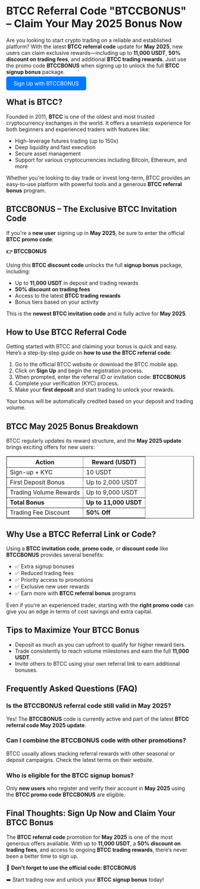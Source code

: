 
  <h1>BTCC Referral Code "BTCCBONUS" – Claim Your May 2025 Bonus Now</h1>

  <p>Are you looking to start crypto trading on a reliable and established platform? With the latest <strong>BTCC referral code</strong> update for <strong>May 2025</strong>, new users can claim exclusive rewards—including up to <strong>11,000 USDT</strong>, <strong>50% discount on trading fees</strong>, and additional <strong>BTCC trading rewards</strong>. Just use the promo code <strong>BTCCBONUS</strong> when signing up to unlock the full <strong>BTCC signup bonus</strong> package.</p>
<p><a href="https://partner.btcc.com/us/c/BTCCBONUS/9303" target="_blank" style="color: white; background-color: #007bff; padding: 10px 20px; text-decoration: none; border-radius: 5px;">Sign Up with BTCCBONUS</a></p>
  <h2>What is BTCC?</h2>
  <p>Founded in 2011, <strong>BTCC</strong> is one of the oldest and most trusted cryptocurrency exchanges in the world. It offers a seamless experience for both beginners and experienced traders with features like:</p>
  <ul>
    <li>High-leverage futures trading (up to 150x)</li>
    <li>Deep liquidity and fast execution</li>
    <li>Secure asset management</li>
    <li>Support for various cryptocurrencies including Bitcoin, Ethereum, and more</li>
  </ul>
  <p>Whether you're looking to day trade or invest long-term, BTCC provides an easy-to-use platform with powerful tools and a generous <strong>BTCC referral bonus</strong> program.</p>

  <h2>BTCCBONUS – The Exclusive BTCC Invitation Code</h2>
  <p>If you're a <strong>new user</strong> signing up in <strong>May 2025</strong>, be sure to enter the official <strong>BTCC promo code</strong>:</p>
  <p><strong>👉 BTCCBONUS</strong></p>
  <p>Using this <strong>BTCC discount code</strong> unlocks the full <strong>signup bonus</strong> package, including:</p>
  <ul>
    <li>Up to <strong>11,000 USDT</strong> in deposit and trading rewards</li>
    <li><strong>50% discount on trading fees</strong></li>
    <li>Access to the latest <strong>BTCC trading rewards</strong></li>
    <li>Bonus tiers based on your activity</li>
  </ul>
  <p>This is the <strong>newest BTCC invitation code</strong> and is fully active for <strong>May 2025</strong>.</p>

  <h2>How to Use BTCC Referral Code</h2>
  <p>Getting started with BTCC and claiming your bonus is quick and easy. Here’s a step-by-step guide on <strong>how to use the BTCC referral code</strong>:</p>
  <ol>
    <li>Go to the official BTCC website or download the BTCC mobile app.</li>
    <li>Click on <strong>Sign Up</strong> and begin the registration process.</li>
    <li>When prompted, enter the referral ID or invitation code: <strong>BTCCBONUS</strong></li>
    <li>Complete your verification (KYC) process.</li>
    <li>Make your <strong>first deposit</strong> and start trading to unlock your rewards.</li>
  </ol>
  <p>Your bonus will be automatically credited based on your deposit and trading volume.</p>

  <h2>BTCC May 2025 Bonus Breakdown</h2>
  <p>BTCC regularly updates its reward structure, and the <strong>May 2025 update</strong> brings exciting offers for new users:</p>
  <table border="1" cellpadding="8" cellspacing="0">
    <thead>
      <tr>
        <th>Action</th>
        <th>Reward (USDT)</th>
      </tr>
    </thead>
    <tbody>
      <tr>
        <td>Sign-up + KYC</td>
        <td>10 USDT</td>
      </tr>
      <tr>
        <td>First Deposit Bonus</td>
        <td>Up to 2,000 USDT</td>
      </tr>
      <tr>
        <td>Trading Volume Rewards</td>
        <td>Up to 9,000 USDT</td>
      </tr>
      <tr>
        <td><strong>Total Bonus</strong></td>
        <td><strong>Up to 11,000 USDT</strong></td>
      </tr>
      <tr>
        <td>Trading Fee Discount</td>
        <td><strong>50% Off</strong></td>
      </tr>
    </tbody>
  </table>

  <h2>Why Use a BTCC Referral Link or Code?</h2>
  <p>Using a <strong>BTCC invitation code</strong>, <strong>promo code</strong>, or <strong>discount code</strong> like <strong>BTCCBONUS</strong> provides several benefits:</p>
  <ul>
    <li>✅ Extra signup bonuses</li>
    <li>✅ Reduced trading fees</li>
    <li>✅ Priority access to promotions</li>
    <li>✅ Exclusive new user rewards</li>
    <li>✅ Earn more with <strong>BTCC referral bonus</strong> programs</li>
  </ul>
  <p>Even if you're an experienced trader, starting with the <strong>right promo code</strong> can give you an edge in terms of cost savings and extra capital.</p>

  <h2>Tips to Maximize Your BTCC Bonus</h2>
  <ul>
    <li>Deposit as much as you can upfront to qualify for higher reward tiers.</li>
    <li>Trade consistently to reach volume milestones and earn the full <strong>11,000 USDT</strong>.</li>
    <li>Invite others to BTCC using your own referral link to earn additional bonuses.</li>
  </ul>

  <h2>Frequently Asked Questions (FAQ)</h2>
  <h3>Is the BTCCBONUS referral code still valid in May 2025?</h3>
  <p>Yes! The <strong>BTCCBONUS</strong> code is currently active and part of the latest <strong>BTCC referral code May 2025 update</strong>.</p>

  <h3>Can I combine the BTCCBONUS code with other promotions?</h3>
  <p>BTCC usually allows stacking referral rewards with other seasonal or deposit campaigns. Check the latest terms on their website.</p>

  <h3>Who is eligible for the BTCC signup bonus?</h3>
  <p>Only <strong>new users</strong> who register and verify their account in <strong>May 2025</strong> using the <strong>BTCC promo code</strong> <strong>BTCCBONUS</strong> are eligible.</p>

  <h2>Final Thoughts: Sign Up Now and Claim Your BTCC Bonus</h2>
  <p>The <strong>BTCC referral code</strong> promotion for <strong>May 2025</strong> is one of the most generous offers available. With up to <strong>11,000 USDT</strong>, a <strong>50% discount on trading fees</strong>, and access to ongoing <strong>BTCC trading rewards</strong>, there’s never been a better time to sign up.</p>

  <p>🎉 <strong>Don’t forget to use the official code: BTCCBONUS</strong></p>

  <p>➡️ Start trading now and unlock your <strong>BTCC signup bonus</strong> today!</p>
</body>
</html>

